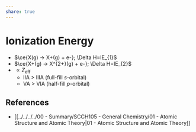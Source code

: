```yaml
---
share: true
---
```


# Ionization Energy

- $\ce{X(g) -> X+(g) + e-}; \Delta H=IE_{1}$
- $\ce{X+(g) -> X^{2+}(g) + e-}; \Delta H=IE_{2}$
- $\displaystyle\propto Z_\text{eff}$
	- IIA > IIIA (full-fill $s$-orbital)
	- VA > VIA (half-fill $p$-orbital)

## References

- [[../../../../00 - Summary/SCCH105 - General Chemistry/01 - Atomic Structure and Atomic Theory|01 - Atomic Structure and Atomic Theory]]
